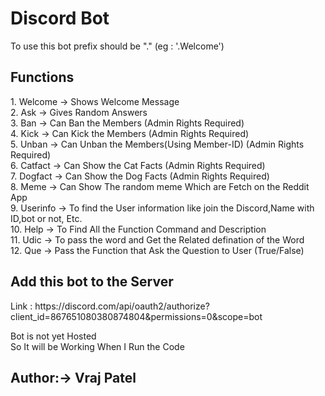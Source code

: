 # Discord Bot 


To use this bot prefix should be "." (eg : '.Welcome')

<h2>Functions</h2>
1. Welcome -> Shows Welcome Message <br>
2. Ask     -> Gives Random Answers <br>
3. Ban     -> Can Ban the Members (Admin Rights Required)<br>
4. Kick    -> Can Kick the Members (Admin Rights Required)<br> 
5. Unban    -> Can Unban the Members(Using Member-ID) (Admin Rights Required)<br> 
6. Catfact   -> Can Show the Cat Facts (Admin Rights Required)<br> 
7. Dogfact   -> Can Show the Dog Facts (Admin Rights Required)<br> 
8. Meme     -> Can Show The random meme Which are Fetch on the Reddit App<br>
9. Userinfo -> To find the User information like join the Discord,Name with ID,bot or not, Etc.<br>
10. Help    -> To Find All the Function Command and Description <br>
11. Udic    -> To pass the word and Get the Related defination of the Word <br>
12. Que    -> Pass the Function that Ask the Question to User (True/False) 

<h2>Add this bot to the Server</h2>
Link : https://discord.com/api/oauth2/authorize?client_id=867651080380874804&permissions=0&scope=bot<br>

Bot is not yet Hosted <br>
So It will be Working When I Run the Code <br>

<h2>Author:-> Vraj Patel</h2>

